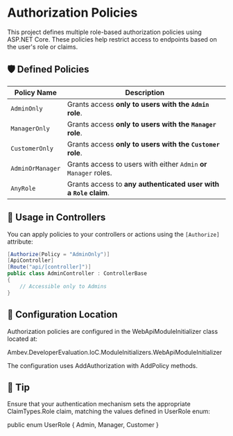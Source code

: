 # Authorization Policies

This project defines multiple role-based authorization policies using ASP.NET Core. These policies help restrict access to endpoints based on the user's role or claims.

## 🛡️ Defined Policies

| Policy Name     | Description                                                                 |
|-----------------|-----------------------------------------------------------------------------|
| `AdminOnly`     | Grants access **only to users with the `Admin` role**.                     |
| `ManagerOnly`   | Grants access **only to users with the `Manager` role**.                   |
| `CustomerOnly`  | Grants access **only to users with the `Customer` role**.                  |
| `AdminOrManager`| Grants access to users with either `Admin` **or** `Manager` roles.         |
| `AnyRole`       | Grants access to **any authenticated user with a `Role` claim**.           |

## 🔐 Usage in Controllers

You can apply policies to your controllers or actions using the `[Authorize]` attribute:

```csharp
[Authorize(Policy = "AdminOnly")]
[ApiController]
[Route("api/[controller]")]
public class AdminController : ControllerBase
{
    // Accessible only to Admins
}
```

## 🔧 Configuration Location

Authorization policies are configured in the WebApiModuleInitializer class located at:

Ambev.DeveloperEvaluation.IoC.ModuleInitializers.WebApiModuleInitializer

The configuration uses AddAuthorization with AddPolicy methods.

## 📌 Tip

Ensure that your authentication mechanism sets the appropriate ClaimTypes.Role claim, matching the values defined in UserRole enum:

public enum UserRole
{
    Admin,
    Manager,
    Customer
}